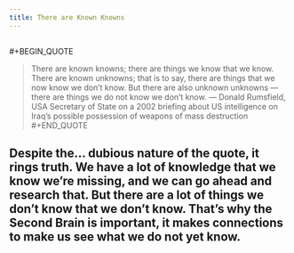 ```yaml
---
title: There are Known Knowns
---
```


## 
#+BEGIN_QUOTE
> There are known knowns; there are things we know that we know. There are known unknowns; that is to say, there are things that we now know we don’t know. But there are also unknown unknowns — there are things we do not know we don’t know.
— Donald Rumsfield, USA Secretary of State on a 2002 briefing about US intelligence on Iraq’s possible possession of weapons of mass destruction
#+END_QUOTE
## Despite the... dubious nature of the quote, it rings truth. We have a lot of knowledge that we know we’re missing, and we can go ahead and research that. But there are a lot of things we don’t know that we don’t know. That’s why the Second Brain is important, it makes connections to make us see what we do not yet know.